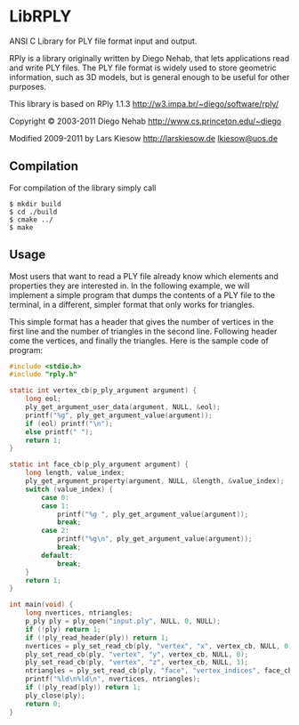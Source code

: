 # LibRPLY

ANSI C Library for PLY file format input and output.

RPly is a library originally written by Diego Nehab, that lets applications
read and write PLY files. The PLY file format is widely used to store geometric
information, such as 3D models, but is general enough to be useful for other
purposes.

This library is based on RPly 1.1.3 http://w3.impa.br/~diego/software/rply/

Copyright © 2003-2011 Diego Nehab http://www.cs.princeton.edu/~diego

Modified 2009-2011 by Lars Kiesow http://larskiesow.de lkiesow@uos.de

## Compilation

For compilation of the library simply call

    $ mkdir build
    $ cd ./build
    $ cmake ../
    $ make

## Usage

Most users that want to read a PLY file already know which elements and
properties they are interested in. In the following example, we will
implement a simple program that dumps the contents of a PLY file to
the terminal, in a different, simpler format that only works for triangles.

This simple format has a header that gives the number of vertices in the
first line and the number of triangles in the second line. Following header
come the vertices, and finally the triangles. Here is the sample code of
program:

```c
#include <stdio.h> 
#include "rply.h"

static int vertex_cb(p_ply_argument argument) {
    long eol;
    ply_get_argument_user_data(argument, NULL, &eol);
    printf("%g", ply_get_argument_value(argument));
    if (eol) printf("\n");
    else printf(" ");
    return 1;
}

static int face_cb(p_ply_argument argument) {
    long length, value_index;
    ply_get_argument_property(argument, NULL, &length, &value_index);
    switch (value_index) {
        case 0:
        case 1: 
            printf("%g ", ply_get_argument_value(argument));
            break;
        case 2:
            printf("%g\n", ply_get_argument_value(argument));
            break;
        default: 
            break;
    }
    return 1;
}

int main(void) {
    long nvertices, ntriangles;
    p_ply ply = ply_open("input.ply", NULL, 0, NULL);
    if (!ply) return 1;
    if (!ply_read_header(ply)) return 1;
    nvertices = ply_set_read_cb(ply, "vertex", "x", vertex_cb, NULL, 0);
    ply_set_read_cb(ply, "vertex", "y", vertex_cb, NULL, 0);
    ply_set_read_cb(ply, "vertex", "z", vertex_cb, NULL, 1);
    ntriangles = ply_set_read_cb(ply, "face", "vertex_indices", face_cb, NULL, 0);
    printf("%ld\n%ld\n", nvertices, ntriangles);
    if (!ply_read(ply)) return 1;
    ply_close(ply);
    return 0;
}
```

